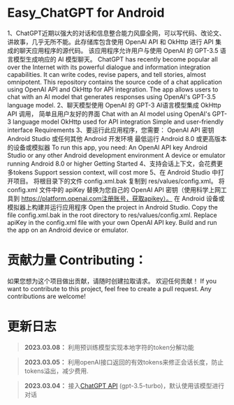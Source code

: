# Easy_ChatGPT for Android
1、ChatGPT近期以强大的对话和信息整合能力风靡全网，可以写代码、改论文、讲故事，几乎无所不能。此存储库包含使用 OpenAI API 和 OkHttp 进行 API 集成的聊天应用程序的源代码。 该应用程序允许用户与使用 OpenAI 的 GPT-3.5 语言模型生成响应的 AI 模型聊天。
ChatGPT has recently become popular all over the Internet with its powerful dialogue and information integration capabilities. It can write codes, revise papers, and tell stories, almost omnipotent. This repository contains the source code of a chat application using OpenAI API and OkHttp for API integration. The app allows users to chat with an AI model that generates responses using OpenAI's GPT-3.5 language model.
2、聊天模型使用 OpenAI 的 GPT-3 AI语言模型集成 OkHttp API 调用， 简单且用户友好的界面
Chat with an AI model using OpenAI's GPT-3 language model OkHttp used for API integration Simple and user-friendly interface Requirements
3、要运行此应用程序，您需要： OpenAI API 密钥 Android Studio 或任何其他 Android 开发环境 最低运行 Android 8.0 或更高版本的设备或模拟器
To run this app, you need: An OpenAI API key Android Studio or any other Android development environment A device or emulator running Android 8.0 or higher Getting Started
4、支持会话上下文，会花费更多tokens
Support session context, will cost more
5、在 Android Studio 中打开项目。 将根目录下的文件 config.xml.bak 复制到 res/values/config.xml。 将 config.xml 文件中的 apiKey 替换为您自己的 OpenAI API 密钥（使用科学上网工具到 https://platform.openai.com注册账号，获取apikey）。 在 Android 设备或模拟器上构建并运行应用程序
Open the project in Android Studio. Copy the file config.xml.bak in the root directory to res/values/config.xml. Replace apiKey in the config.xml file with your own OpenAI API key. Build and run the app on an Android device or emulator. 

# 贡献力量 Contributing：
如果您想为这个项目做出贡献，请随时创建拉取请求。 欢迎任何贡献！
If you want to contribute to this project, feel free to create a pull request. Any contributions are welcome!
# 更新日志
>**2023.03.08：** 利用预训练模型实现本地字符的token分解功能

>**2023.03.05：** 利用openAI接口返回的有效tokens来修正会话长度，防止tokens溢出，减少费用.

>**2023.03.04：** 接入[ChatGPT API](https://platform.openai.com/docs/guides/chat) (gpt-3.5-turbo)，默认使用该模型进行对话
